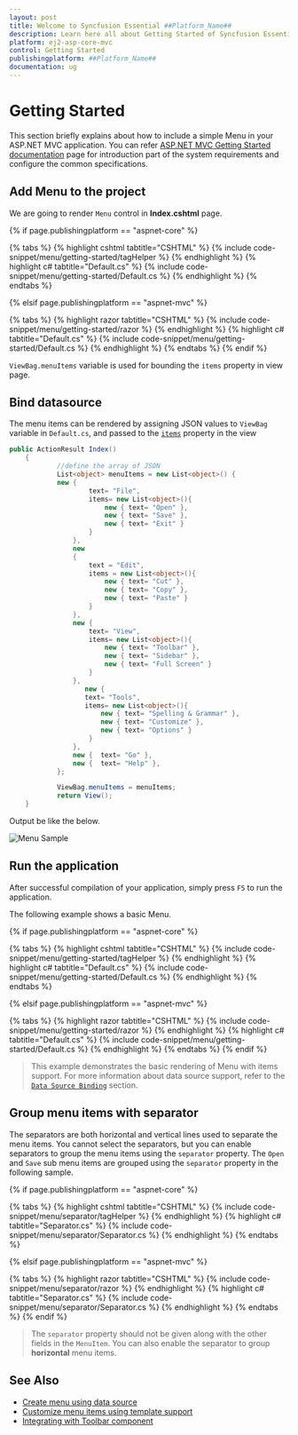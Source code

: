 ```yaml
---
layout: post
title: Welcome to Syncfusion Essential ##Platform_Name##
description: Learn here all about Getting Started of Syncfusion Essential ##Platform_Name## widgets based on HTML5 and jQuery.
platform: ej2-asp-core-mvc
control: Getting Started
publishingplatform: ##Platform_Name##
documentation: ug
---
```



# Getting Started

This section briefly explains about how to include a simple Menu in your ASP.NET MVC application. You can refer [ASP.NET MVC Getting Started documentation](../getting-started) page for introduction part of the system requirements and configure the common specifications.

## Add Menu to the project

We are going to render `Menu` control in **Index.cshtml** page.

{% if page.publishingplatform == "aspnet-core" %}

{% tabs %}
{% highlight cshtml tabtitle="CSHTML" %}
{% include code-snippet/menu/getting-started/tagHelper %}
{% endhighlight %}
{% highlight c# tabtitle="Default.cs" %}
{% include code-snippet/menu/getting-started/Default.cs %}
{% endhighlight %}
{% endtabs %}

{% elsif page.publishingplatform == "aspnet-mvc" %}

{% tabs %}
{% highlight razor tabtitle="CSHTML" %}
{% include code-snippet/menu/getting-started/razor %}
{% endhighlight %}
{% highlight c# tabtitle="Default.cs" %}
{% include code-snippet/menu/getting-started/Default.cs %}
{% endhighlight %}
{% endtabs %}
{% endif %}



`ViewBag.menuItems` variable is used for bounding the `items` property in view page.

## Bind datasource

The menu items can be rendered by assigning JSON values to `ViewBag` variable in `Default.cs`, and passed to the
[`items`](https://help.syncfusion.com/cr/cref_files/aspnetcore-js2/Syncfusion.EJ2~Syncfusion.EJ2.Navigations.Menu~Items.html) property in the view

```cs
public ActionResult Index()
    {
            //define the array of JSON
            List<object> menuItems = new List<object>() {
            new {
                    text= "File",
                    items= new List<object>(){
                        new { text= "Open" },
                        new { text= "Save" },
                        new { text= "Exit" }
                    }
                },
                new
                {
                    text = "Edit",
                    items = new List<object>(){
                        new { text= "Cut" },
                        new { text= "Copy" },
                        new { text= "Paste" }
                    }
                },
                new {
                    text= "View",
                    items= new List<object>(){
                        new { text= "Toolbar" },
                        new { text= "Sidebar" },
                        new { text= "Full Screen" }
                    }
                },
                   new {
                   text= "Tools",
                   items= new List<object>(){
                       new { text= "Spelling & Grammar" },
                       new { text= "Customize" },
                       new { text= "Options" }
                    }
                },
                new {  text= "Go" },
                new {  text= "Help" },
            };

            ViewBag.menuItems = menuItems;
            return View();
    }

```

Output be like the below.

![Menu Sample](./images/menu.png)

## Run the application

 After successful compilation of your application, simply press `F5` to run the application.

 The following example shows a basic Menu.

{% if page.publishingplatform == "aspnet-core" %}

{% tabs %}
{% highlight cshtml tabtitle="CSHTML" %}
{% include code-snippet/menu/getting-started/tagHelper %}
{% endhighlight %}
{% highlight c# tabtitle="Default.cs" %}
{% include code-snippet/menu/getting-started/Default.cs %}
{% endhighlight %}
{% endtabs %}

{% elsif page.publishingplatform == "aspnet-mvc" %}

{% tabs %}
{% highlight razor tabtitle="CSHTML" %}
{% include code-snippet/menu/getting-started/razor %}
{% endhighlight %}
{% highlight c# tabtitle="Default.cs" %}
{% include code-snippet/menu/getting-started/Default.cs %}
{% endhighlight %}
{% endtabs %}
{% endif %}



> This example demonstrates the basic rendering of Menu with items support.
For more information about data source support,
refer to the [`Data Source Binding`](./data-source-binding-and-custom-menu-items#data-binding) section.

## Group menu items with separator

The separators are both horizontal and vertical lines used to separate the menu items.
You cannot select the separators, but you can enable separators to group the menu items
using the `separator` property.
The `Open` and `Save` sub menu items are grouped using the `separator` property in the following sample.

{% if page.publishingplatform == "aspnet-core" %}

{% tabs %}
{% highlight cshtml tabtitle="CSHTML" %}
{% include code-snippet/menu/separator/tagHelper %}
{% endhighlight %}
{% highlight c# tabtitle="Separator.cs" %}
{% include code-snippet/menu/separator/Separator.cs %}
{% endhighlight %}
{% endtabs %}

{% elsif page.publishingplatform == "aspnet-mvc" %}

{% tabs %}
{% highlight razor tabtitle="CSHTML" %}
{% include code-snippet/menu/separator/razor %}
{% endhighlight %}
{% highlight c# tabtitle="Separator.cs" %}
{% include code-snippet/menu/separator/Separator.cs %}
{% endhighlight %}
{% endtabs %}
{% endif %}



> The `separator` property should not be given
along with the other fields in the `MenuItem`.
You can also enable the separator to group **horizontal** menu items.

## See Also

* [Create menu using data source](./data-source-binding-and-custom-menu-items#data-binding)
* [Customize menu items using template support](./data-source-binding-and-custom-menu-items#custom-menu-items)
* [Integrating with Toolbar component](./use-case-scenarios#menu-in-toolbar)
